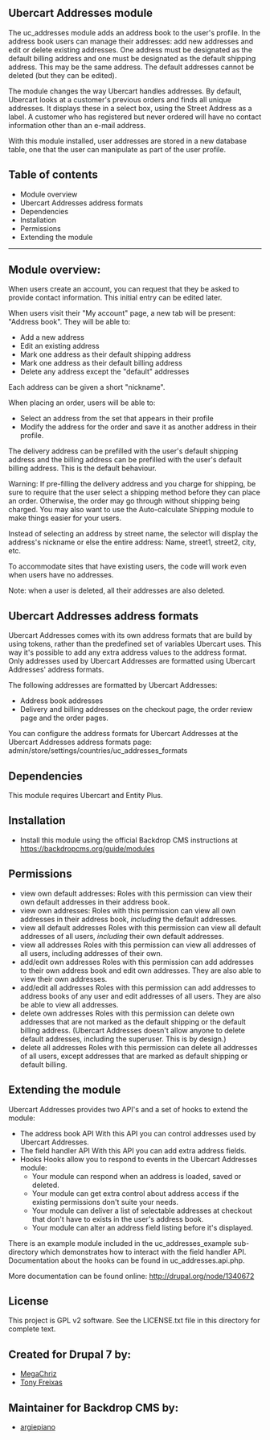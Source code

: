 Ubercart Addresses module
------------------------

The uc_addresses module adds an address book to the user's profile.
In the address book users can manage their addresses: add new
addresses and edit or delete existing addresses. One address must
be designated as the default billing address and one must be
designated as the default shipping address. This may be the same
address. The default addresses cannot be deleted (but they can be
edited).

The module changes the way Ubercart handles addresses. By default,
Ubercart looks at a customer's previous orders and finds all unique
addresses. It displays these in a select box, using the Street Address
as a label. A customer who has registered but never ordered will have
no contact information other than an e-mail address.

With this module installed, user addresses are stored in a new
database table, one that the user can manipulate as part of the user
profile.


Table of contents
---------------------
- Module overview
- Ubercart Addresses address formats
- Dependencies
- Installation
- Permissions
- Extending the module
---------------------


Module overview:
---------------------
When users create an account, you can request that they be asked to
provide contact information. This initial entry can be edited later.

When users visit their "My account" page, a new tab will be present:
"Address book". They will be able to:

  * Add a new address
  * Edit an existing address
  * Mark one address as their default shipping address
  * Mark one address as their default billing address
  * Delete any address except the "default" addresses

Each address can be given a short "nickname".

When placing an order, users will be able to:

  * Select an address from the set that appears in their profile
  * Modify the address for the order and save it as another address in
    their profile.

The delivery address can be prefilled with the user's default shipping
address and the billing address can be prefilled with the user's
default billing address. This is the default behaviour.

  Warning: If pre-filling the delivery address and you charge for
  shipping, be sure to require that the user select a shipping method
  before they can place an order. Otherwise, the order may go through
  without shipping being charged. You may also want to use the
  Auto-calculate Shipping module to make things easier for your users.

Instead of selecting an address by street name, the selector will
display the address's nickname or else the entire address: Name,
street1, street2, city, etc.

To accommodate sites that have existing users, the code will work even
when users have no addresses.

Note: when a user is deleted, all their addresses are also deleted.


Ubercart Addresses address formats
---------------------
Ubercart Addresses comes with its own address formats that are build
by using tokens, rather than the predefined set of variables Ubercart
uses. This way it's possible to add any extra address values to the
address format. Only addresses used by Ubercart Addresses are
formatted using Ubercart Addresses' address formats.

The following addresses are formatted by Ubercart Addresses:

  * Address book addresses
  * Delivery and billing addresses on the checkout page, the order
    review page and the order pages.

You can configure the address formats for Ubercart Addresses at the
Ubercart Addresses address formats page:
admin/store/settings/countries/uc_addresses_formats


Dependencies
------------
This module requires Ubercart and Entity Plus.


Installation
------------

- Install this module using the official Backdrop CMS instructions at
  https://backdropcms.org/guide/modules


Permissions
-----------
- view own default addresses:
    Roles with this permission can view their own default addresses in 
    their address book.
- view own addresses:
    Roles with this permission can view all own addresses in their address
    book, *including* the default addresses.
- view all default addresses
    Roles with this permission can view all default addresses of all
    users, *including* their own default addresses.
- view all addresses
    Roles with this permission can view all addresses of all users,
    including addresses of their own.
- add/edit own addresses
    Roles with this permission can add addresses to their own address
    book and edit own addresses. They are also able to view their own
    addresses.
- add/edit all addresses
    Roles with this permission can add addresses to address books of
    any user and edit addresses of all users. They are also be able
    to view all addresses.
- delete own addresses
    Roles with this permission can delete own addresses that are not
    marked as the default shipping or the default billing address.
    (Ubercart Addresses doesn't allow anyone to delete default addresses,
    including the superuser. This is by design.)
- delete all addresses
    Roles with this permission can delete all addresses of all users,
    except addresses that are marked as default shipping or default
    billing.


Extending the module
-----------
Ubercart Addresses provides two API's and a set of hooks to extend the
module:
- The address book API
  With this API you can control addresses used by Ubercart Addresses.
- The field handler API
  With this API you can add extra address fields.
- Hooks
  Hooks allow you to respond to events in the Ubercart Addresses module:
  - Your module can respond when an address is loaded, saved or deleted.
  - Your module can get extra control about address access if the
    existing permissions don't suite your needs.
  - Your module can deliver a list of selectable addresses at checkout
    that don't have to exists in the user's address book.
  - Your module can alter an address field listing before it's displayed.

There is an example module included in the uc_addresses_example sub-
directory which demonstrates how to interact with the field handler API.
Documentation about the hooks can be found in uc_addresses.api.php.

More documentation can be found online:
http://drupal.org/node/1340672

License
-------

This project is GPL v2 software. See the LICENSE.txt file in this directory for
complete text.


Created for Drupal 7 by:
---------
* [MegaChriz](https://www.drupal.org/u/megachriz)
* [Tony Freixas](https://www.drupal.org/u/freixas)


Maintainer for Backdrop CMS by:
-------
* [argiepiano](https:/githug.com/argiepiano)
